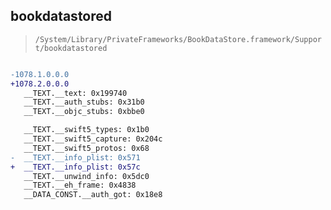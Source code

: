 ## bookdatastored

> `/System/Library/PrivateFrameworks/BookDataStore.framework/Support/bookdatastored`

```diff

-1078.1.0.0.0
+1078.2.0.0.0
   __TEXT.__text: 0x199740
   __TEXT.__auth_stubs: 0x31b0
   __TEXT.__objc_stubs: 0xbbe0

   __TEXT.__swift5_types: 0x1b0
   __TEXT.__swift5_capture: 0x204c
   __TEXT.__swift5_protos: 0x68
-  __TEXT.__info_plist: 0x571
+  __TEXT.__info_plist: 0x57c
   __TEXT.__unwind_info: 0x5dc0
   __TEXT.__eh_frame: 0x4838
   __DATA_CONST.__auth_got: 0x18e8

```
